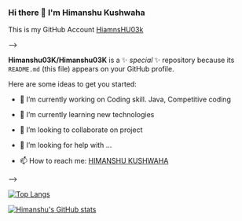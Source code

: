 ### Hi there 👋 I'm Himanshu Kushwaha
This is my GitHub Account [HiamnsHU03k](https://github.com/Himanshu03K)

-->

**Himanshu03K/Himanshu03K** is a ✨ _special_ ✨ repository because its `README.md` (this file) appears on your GitHub profile.

Here are some ideas to get you started:

- 🔭 I’m currently working on Coding skill. Java, Competitive coding 
- 🌱 I’m currently learning new technologies
- 👯 I’m looking to collaborate on project
- 🤔 I’m looking for help with ...

- 📫 How to reach me: [HIMANSHU KUSHWAHA](https://www.linkedin.com/in/himanshu-kushwaha-7a27a91b8)

-->

[![Top Langs](https://github-readme-stats.vercel.app/api/top-langs/?username=Himanshu03K&layout=compact)](https://github.com/Himanshu03K/github-readme-stats)


[![Himanshu's GitHub stats](https://github-readme-stats.vercel.app/api?username=Himanshu03K)](https://github.com/Himanshu03K/github-readme-stats)
